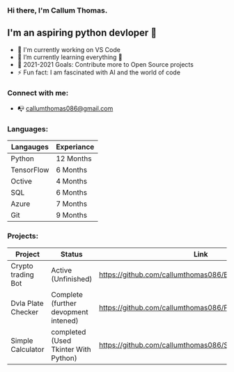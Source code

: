 ### Hi there, I'm Callum Thomas.


## I'm an aspiring python devloper 👋


- 🔭 I'm currently working on VS Code
- 🌱 I’m currently learning everything 🤣
- 🥅 2021-2021 Goals: Contribute more to Open Source projects
- ⚡ Fun fact: I am fascinated with AI and the world of code


### Connect with me:

- :mailbox_with_no_mail: callumthomas086@gmail.com



### Languages:

Langauges | Experiance 
------------ | -------------
Python | 12 Months 
TensorFlow  | 6 Months 
Octive | 4 Months 
SQL | 6 Months 
Azure | 7 Months 
Git | 9 Months 

### Projects:

Project | Status | Link
-------- | -------- | -----------------
Crypto trading Bot | Active (Unfinished) | https://github.com/callumthomas086/Binace_API_Trading_Bot
Dvla Plate Checker | Complete (further devopment intened) | https://github.com/callumthomas086/Plate_checker
Simple Calculator | completed (Used Tkinter With Python) | https://github.com/callumthomas086/Simple-calc


